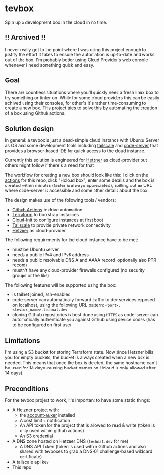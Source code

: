 # tevbox

Spin up a development box in the cloud in no time.

## !! Archived !! 

I never really got to the point where I was using this project enough to justify the effort it takes to ensure the automation is up-to-date and works out of the box. I'm probably better using Cloud Provider's web console whenever I need something quick and easy.

## Goal

There are countless situations where you'll quickly need a fresh linux box to try something or tinker on. While for some cloud providers this can be easily achived using their consoles, for other's it's rather time-consuming to create a new box. This project tries to solve this by automating the creation of a box using Github actions.

## Solution design

In general: a tevbox is just a dead-simple cloud instance with Ubuntu Server as OS and some development tools including [tailscale](https://tailscale.com) and [code-server](https://github.com/coder/code-server) that provides a browser-based IDE for quick access to the cloud instance.

Currently this solution is engineered for [Hetzner](http://hetzner.de/) as cloud-provider but others might follow if there's a need for that.

The workflow for creating a new box should look like this: I click on the [actions](https://github.com/the-technat/tevbox/actions) for this repo, click "Hcloud box", enter some details and the box is created within minutes (faster is always appreciated), spilling out an URL where code-server is accessible and some other details about the box.

The design makes use of the following tools / vendors:
- [Github Actions](https://docs.github.com/en/actions) to drive automation
- [Terraform](https://terraform.io) to bootstrap instances
- [Cloud-Init](https://cloudinit.readthedocs.io/en/latest/index.html) to configure instances at first boot
- [Tailscale](https://tailscale.com) to provide private network connectivity
- [Hetzner](https://hetzner.com/cloud) as cloud-provider

The following requirements for the cloud instance have to be met:
- must be Ubuntu server
- needs a public IPv4 and IPv6 address
- needs a public resolvable DNS A and AAAA record (optionally also PTR record)
- mustn't have any cloud-provider firewalls configured (no security groups or the like)

The following features will be supported using the box:
- is tailnet joined, ssh-enabled
- code-server can automatically forward traffic to dev services exposed on localhost, using the following URL pattern: `<port>.<tevbox_name>.technat.dev` 
- cloning Github repositories is best done using `HTTPS` as code-server can automatically authenticate you against Github using device codes (has to be configured on first use)

## Limitations

I'm using a S3 bucket for storing Terraform state. Now since Hetzner bills you for empty buckets, the bucket is always created when a new box is needed. This means that once the box is deleted, the same hostname can't be used for 14 days (reusing bucket names on Hcloud is only allowed after 14 days).

## Preconditions

For the tevbox project to work, it's important to have some static things:
- A Hetzner project with:
  - the [account-nuker](https://github.com/the-technat/account-nuker) installed 
  - A cost limit + notification 
  - An API token for the project that is allowed to read & write (token is only used within github actions) 
  - An S3 credential 
- A DNS zone hosted on Hetzner DNS (`technat.dev` for me) 
  - A DNS API Token (token is used within Github actions and also shared with tevboxes to grab a DNS-01 challenge-based wildcard certificate) 
- A tailscale api key 
- This repo
